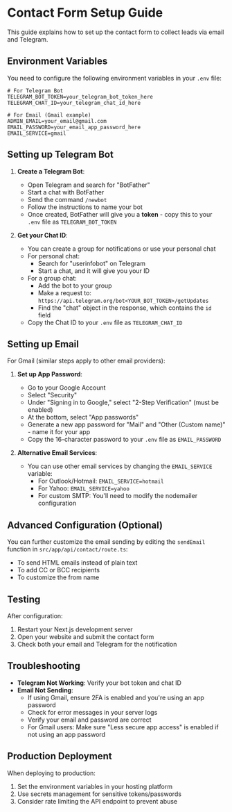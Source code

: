 # Contact Form Setup Guide

This guide explains how to set up the contact form to collect leads via email and Telegram.

## Environment Variables

You need to configure the following environment variables in your `.env` file:

```
# For Telegram Bot
TELEGRAM_BOT_TOKEN=your_telegram_bot_token_here
TELEGRAM_CHAT_ID=your_telegram_chat_id_here

# For Email (Gmail example)
ADMIN_EMAIL=your_email@gmail.com
EMAIL_PASSWORD=your_email_app_password_here
EMAIL_SERVICE=gmail
```

## Setting up Telegram Bot

1. **Create a Telegram Bot**:
   - Open Telegram and search for "BotFather"
   - Start a chat with BotFather
   - Send the command `/newbot`
   - Follow the instructions to name your bot
   - Once created, BotFather will give you a **token** - copy this to your `.env` file as `TELEGRAM_BOT_TOKEN`

2. **Get your Chat ID**:
   - You can create a group for notifications or use your personal chat
   - For personal chat:
     - Search for "userinfobot" on Telegram
     - Start a chat, and it will give you your ID
   - For a group chat:
     - Add the bot to your group
     - Make a request to: `https://api.telegram.org/bot<YOUR_BOT_TOKEN>/getUpdates`
     - Find the "chat" object in the response, which contains the `id` field
   - Copy the Chat ID to your `.env` file as `TELEGRAM_CHAT_ID`

## Setting up Email

For Gmail (similar steps apply to other email providers):

1. **Set up App Password**:
   - Go to your Google Account
   - Select "Security" 
   - Under "Signing in to Google," select "2-Step Verification" (must be enabled)
   - At the bottom, select "App passwords"
   - Generate a new app password for "Mail" and "Other (Custom name)" - name it for your app
   - Copy the 16-character password to your `.env` file as `EMAIL_PASSWORD`

2. **Alternative Email Services**:
   - You can use other email services by changing the `EMAIL_SERVICE` variable:
     - For Outlook/Hotmail: `EMAIL_SERVICE=hotmail`
     - For Yahoo: `EMAIL_SERVICE=yahoo`
     - For custom SMTP: You'll need to modify the nodemailer configuration

## Advanced Configuration (Optional)

You can further customize the email sending by editing the `sendEmail` function in `src/app/api/contact/route.ts`:

- To send HTML emails instead of plain text
- To add CC or BCC recipients
- To customize the from name

## Testing

After configuration:

1. Restart your Next.js development server
2. Open your website and submit the contact form
3. Check both your email and Telegram for the notification

## Troubleshooting

- **Telegram Not Working**: Verify your bot token and chat ID
- **Email Not Sending**: 
  - If using Gmail, ensure 2FA is enabled and you're using an app password
  - Check for error messages in your server logs
  - Verify your email and password are correct
  - For Gmail users: Make sure "Less secure app access" is enabled if not using an app password

## Production Deployment

When deploying to production:

1. Set the environment variables in your hosting platform
2. Use secrets management for sensitive tokens/passwords
3. Consider rate limiting the API endpoint to prevent abuse 
